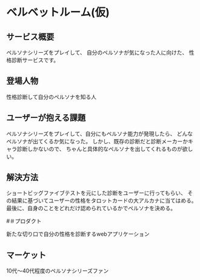 # ベルベットルーム(仮)

## サービス概要
ペルソナシリーズをプレイして、
自分のペルソナが気になった人に向けた、
性格診断サービスです。

## 登場人物

性格診断して自分のペルソナを知る人

## ユーザーが抱える課題

ペルソナシリーズをプレイして、自分にもペルソナ能力が発現したら、
どんなペルソナが出てくるか気になった。
しかし、既存の診断だと診断メーカーかキャラ診断しかないので、
ちゃんと具体的なペルソナを出してくれるものが欲しい。

## 解決方法

ショートビッグファイブテストを元にした診断をユーザーに行ってもらい、
その結果に基づいてユーザーの性格をタロットカードの大アルカナに当てはめる。
最後に、自身のことをどれだけ認められているかでペルソナを決める。

#＃プロダクト

新たな切り口で自分の性格を診断するwebアプリケーション

## マーケット

10代〜40代程度のペルソナシリーズファン 
